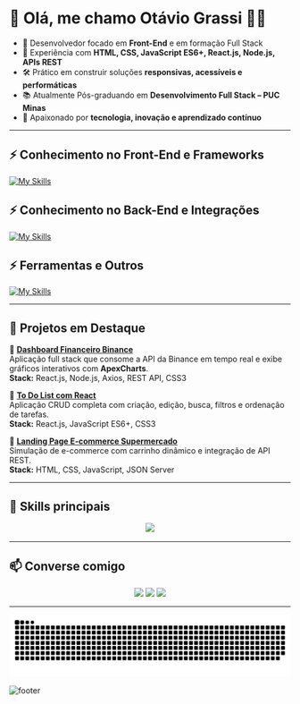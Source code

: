 # 👋 Olá, me chamo Otávio Grassi 👨‍💻  

- 🎯 Desenvolvedor focado em **Front-End** e em formação Full Stack  
- 🔧 Experiência com **HTML, CSS, JavaScript ES6+, React.js, Node.js, APIs REST**  
- 🛠️ Prático em construir soluções **responsivas, acessíveis e performáticas**  
- 📚 Atualmente Pós-graduando em **Desenvolvimento Full Stack – PUC Minas**  
- 🚀 Apaixonado por **tecnologia, inovação e aprendizado contínuo**  

---

## ⚡ Conhecimento no Front-End e Frameworks  
[![My Skills](https://skillicons.dev/icons?i=html,css,js,react,bootstrap,tailwind,figma&perline=5)](https://skillicons.dev)  

## ⚡ Conhecimento no Back-End e Integrações  
[![My Skills](https://skillicons.dev/icons?i=nodejs,express,firebase,python,c,git,github&perline=5)](https://skillicons.dev)  

## ⚡ Ferramentas e Outros  
[![My Skills](https://skillicons.dev/icons?i=wordpress,vscode,linux&perline=5)](https://skillicons.dev)  

---

## 📌 Projetos em Destaque  

🔹 [**Dashboard Financeiro Binance**](https://github.com/OtavioGrassi/Dashboard-Binance-Api-React)  
Aplicação full stack que consome a API da Binance em tempo real e exibe gráficos interativos com **ApexCharts**.  
**Stack:** React.js, Node.js, Axios, REST API, CSS3  

🔹 [**To Do List com React**](https://github.com/OtavioGrassi/To-Do-List-em-React-JS)  
Aplicação CRUD completa com criação, edição, busca, filtros e ordenação de tarefas.  
**Stack:** React.js, JavaScript ES6+, CSS3  

🔹 [**Landing Page E-commerce Supermercado**](https://github.com/OtavioGrassi/Teste-Front-Tgid)  
Simulação de e-commerce com carrinho dinâmico e integração de API REST.  
**Stack:** HTML, CSS, JavaScript, JSON Server  

---

## 🚀 Skills principais  
<p align="center">
  <a href="https://skillicons.dev">
    <img src="https://skillicons.dev/icons?i=html,css,js,react,nodejs,express,git,github,figma&theme=light&perline=9" />
  </a>
</p>  

---

## 📫 Converse comigo  
<p align="center">
  <a href="mailto:ramosgrassi@gmail.com"><img src="https://img.shields.io/badge/Gmail-D14836?style=for-the-badge&logo=gmail&logoColor=white" /></a>
  <a href="https://www.linkedin.com/in/otavio-grassi"><img src="https://img.shields.io/badge/LinkedIn-0A66C2?style=for-the-badge&logo=linkedin&logoColor=white" /></a>
  <a href="https://portfolio-otavio-grassi.netlify.app"><img src="https://img.shields.io/badge/Portfólio-000000?style=for-the-badge&logo=vercel&logoColor=white" /></a>
</p>  

---

[![Snake animation](https://raw.githubusercontent.com/Platane/snk/output/github-contribution-grid-snake.svg)](https://github.com/Platane/snk)  

![footer](https://capsule-render.vercel.app/api?type=soft&text=Obrigado%20pela%20visita!&height=100&fontSize=30&section=footer&animation=blink&color=#384ca8)
